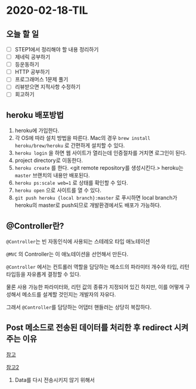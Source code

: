 # 2020-02-18-TIL

## 오늘 할 일

- [ ] STEP1에서 정리해야 할 내용 정리하기
- [ ] 제네릭 공부하기
- [ ] 등운동하기
- [ ] HTTP 공부하기
- [ ] 프로그래머스 1문제 풀기
- [ ] 리뷰받으면 지적사항 수정하기
- [ ] 회고하기

## heroku 배포방법

1. heroku에 가입한다.
2. 각 OS에 따라 설치 방법을 따른다.
   Mac의 경우 `brew install heroku/brew/heroku` 로 간편하게 설치할 수 있다.
3. `heroku login` 을 하면 웹 사이트가 열리는데 인증절차를 거치면 로그인이 된다.
4. project directory로 이동한다.
5. `heroku create` 를 한다. <git remote repository를 생성시킨다.>
   heroku는 `master` 브랜치의 내용만 배포된다.
6. `heroku ps:scale web=1` 로 상태를 확인할 수 있다.
7. `heroku open` 으로 사이트를 열 수 있다.
8. `git push heroku {local branch}:master` 로 푸시하면 local branch가 heroku의 master로 push되므로 개발환경에서도 배포가 가능하다.

## @Controller란?

`@Controller`는 빈 자동인식에 사용되는 스테레오 타입 애노테이션

`@MVC` 의  Controller는 이 애노테이션을 선언해서 만든다.

`@Controller` 에서는 컨트롤러 역할을 담당하는 메소드의 파라미터 개수와 타입, 리턴 타입등을 자유롭게 결정할 수 있다.

물론 사용 가능한 파라미터와, 리턴 값의 종류가 지정되어 있긴 하지만, 이를 어떻게 구성해서 메소드를 설계할 것인지는 개발자의 자유다.

그래서 `@Controller`를 담당하는 어댑터 핸들러는 상당히 복잡하다.



## Post 메소드로 전송된 데이터를 처리한 후 redirect 시켜주는 이유

[참고](https://stackoverflow.com/questions/1083357/do-you-always-redirect-after-post-if-yes-how-do-you-manage-it)

[참고2](https://blog.outsider.ne.kr/312)

1. Data를 다시 전송시키지 않기 위해서